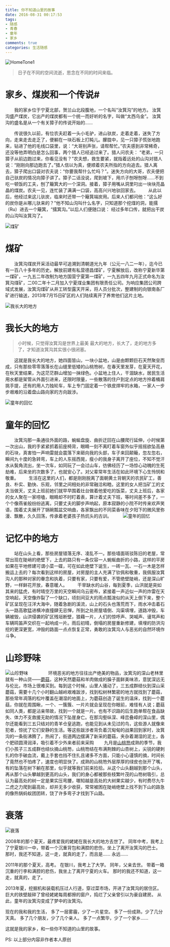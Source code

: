 ```yaml
---
title: 你不知道山里的故事
date: 2016-08-31 00:17:53
tags:
- 随感
- 青春
- 童年
- 家乡
comments: true
categories: 生活随感
---
```

![HomeTone1](http://ockhcbepk.bkt.clouddn.com/2016-08-30%20001927.png?watermark/2/text/QOmbtuWjueWNmuWuog==/font/5a6L5L2T/fontsize/700/fill/I0VGRUZFRg==/dissolve/100/gravity/SouthEast/dx/20/dy/20)
>日子在不同的空间流逝，思念在不同的时间来临。

# 家乡、煤炭和一个传说#

　　我的家乡位于宁夏北部，贺兰山北段腹地，一个名叫“汝箕沟”的地方。
汝箕沟盛产煤炭，它出产的煤炭都有一个统一而好听的名字，叫做“太西乌金”。
汝箕沟的盛名是从一个有关獐子的传说开始的......

　　传说很久以前，有位农夫赶着一头小毛驴，进山驮炭，走着走着，迷失了方向，走来走去走乏了，便躺在一块石板上打盹儿。朦胧中，见一只獐子慌张地跑来，钻进了他的毛线口袋里，说：“大哥别声张，请帮帮忙。”农夫感到非常稀奇，还没等他弄明白是怎么回事，两个猎人已经追过来了。猎人问农夫： “老弟，一只獐子从前边跑过来，你看见没有？”农夫想，救生要紧，就指着远处的山沟对猎人说：“刚刚向那边跑去了。”猎人信以为真，便顺着农夫所指的方向追去。猎人离去，獐子爬出口袋对农夫说：“你要我帮什么忙吗？”。迷失方向的大哥，农夫便把自己驮炭的情况向獐子讲了。獐子二话没说，爬到坡下，用爪子刨呀刨呀……不到吃一顿饭的工夫，刨了簸箕大的一个深洞。接着，獐子用嘴从洞里叼出一块块亮晶晶的煤炭。农夫一见，连忙装了满满一口袋，高高兴兴地驮回家去。
　　从此以后，他经过来这儿驮炭，临来时还带一个簸箕端炭用。后来人们都问他：“这么好的炭你是从哪儿驮来的？”他不知山沟叫什么名字，只知道那个挖煤的洞，能擩（Ru）进去一个簸箕，“擩箕沟。”以后人们便随口说： 经过多年口传，就把出干炭的山沟叫汝箕沟了。

![煤矿](http://ockhcbepk.bkt.clouddn.com/2016-08-30%20001835.png?watermark/2/text/QOmbtuWjueWNmuWuog==/font/5a6L5L2T/fontsize/700/fill/I0VGRUZFRg==/dissolve/100/gravity/SouthEast/dx/20/dy/20)

# 煤矿

　　汝箕沟煤炭开采活动最早可追溯到清朝道光九年（公元一八二一年），迄今已有一百八十多年的历史。解放前建有私营德昌煤矿，宁夏解放后，改称宁夏新华第一煤矿，一九五二年改制为地方国营宁夏第一煤矿，一九五四年九月正式命名为汝箕沟煤矿，二00二年十二月加入宁夏煤业集团有限责任公司。为响应集团公司跨域式发展，汝箕沟煤矿从井工转型露天开采，将人员分批次，整建制的向银南各厂矿进行输送，2013年7月15日矿区的人们陆续离开了养育他们这片土地。

![我长大的地方](http://ockhcbepk.bkt.clouddn.com/2016-08-30%20001600.png?watermark/2/text/QOmbtuWjueWNmuWuog==/font/5a6L5L2T/fontsize/700/fill/I0VGRUZFRg==/dissolve/100/gravity/SouthEast/dx/20/dy/20)

# 我长大的地方
>小时候，只觉得汝箕沟是世界上最美 最大的地方，长大了，走的地方多了，才知道汝箕沟其实很小很闭塞。

　　这就是我长大的地方，她四面皆山，一块小盆地，山是由颗颗巨石天然聚垒而成，只有那些零零落落长在山缝里低矮的山桃笏树，在春天里发芽，在夏天开花，在秋天里结果，为这茫茫群山增加一抹绿色。小盆地上住人，干涸缺水，居民生活用水都是架管从外面引进来，还限时限量，一些散落的住户到定点的地方拎着桶肩挑手提，还有的用人力独轮车，车上专门固定着一个铁皮焊牢的水箱，一家人一步步艰难的沿着盘山路向家的方向跋涉。

![童年的回忆](http://ockhcbepk.bkt.clouddn.com/2016-08-30%20002108.png?watermark/2/text/QOmbtuWjueWNmuWuog==/font/5a6L5L2T/fontsize/700/fill/I0VGRUZFRg==/dissolve/100/gravity/SouthEast/dx/20/dy/20)

# 童年的回忆

　　汝箕沟那一条通往外面的路，蜿蜒盘旋、曲折迂回在山腰爬行延伸，小时候第一次出山，我的手紧紧抓着前座椅背，眼睛一刻不离盯着车窗外似乎摇摇欲坠高悬的石块，真害怕一声响雷就会震落下来砸向我的头部，车子来回颠簸，忽左忽右，瞬间九十度的急转弯，车上的人东摇西晃，瘦小的我身子离开了座位，不知不觉汗水从鬓角流出，坐一次车，如同玩了一会过山车，彷佛经历了一场惊心动魄的生死劫难，后来坐的次数多了，也就安心了。对父辈常年生活在如此环境下心生怜悯和敬重。
　　生活在这里的人们，都是刚刚脱离了面朝黄土背朝天的农民矿工，善良、朴实、勤快、乐观，邻里之间相处的非常融洽和睦。这里的女人把当矿工的丈夫当做天，丈夫上班前她们就早早围着灶台做着他爱吃的饭菜，丈夫上班后，各家的女人聚在一家唠嗑，眼睛却不时盯着表，算计着丈夫下班，等时间差不多了，一个个像燕雀般纷纷逃离，只要丈夫的脚步声响起，原本寂静的小院不时传来欢声笑语，围着丈夫展开了锅碗瓢盆交响曲，各家飘出的不同菜香味在夕阳下的微风里弥漫、飘散，久久回荡，传承着老婆孩子热炕头的古训。
　　
![童年的回忆](http://ockhcbepk.bkt.clouddn.com/2016-08-30%20000629.jpg?watermark/2/text/QOmbtuWjueWNmuWuog==/font/5a6L5L2T/fontsize/700/fill/I0VGRUZFRg==/dissolve/100/gravity/SouthEast/dx/20/dy/20)

# 记忆中的地方

　　站在山头上看，那些房屋错落无序、凌乱不一。那些墙面斑驳陈旧的老屋，常常出现在陡峭的绝壁下，上去的路只有一条仅容一人蜿蜒曲折的小路，这样的平房如果在平地修建可谓小菜一碟，可在如此绝壁下诞生，一砖一瓦、一石一木是怎样搬运上去的？每次看到这样的房屋，对房屋的主人充满了钦佩和敬重，我佩服汝箕沟人的那种对家的眷念和执着，只要有家，只要有爱，不管绝壁陡峭，还是深山旷野，一样鲜花开放，春意暖人。
　　干旱缺水的山谷，每到夏季，山洪就是突如其来的猛虎，有时晴空万里的天空瞬间乌云密布，紧接着一声近似一声的炸雷在天空响起，天空像炸裂了一个缺口，顷刻间豆大的雨点瓢泼似的从天上倒下来，整个矿区呈现在汪洋大海中，随着急剧的溪流，山上的石头也落荒而下，雨水冲击着石头一路高歌猛进横冲直撞肆无忌惮，所到之处房屋墙倒、沟渠填埋，道路冲毁，车辆被毁，山洪侵袭的矿区残垣断壁，狼藉一片，人们的惊呼声、哭喊声、谩骂声和车辆鸣笛声交织在一起响成一片。雨后初晴，倒塌的房屋重新修建，填埋的防洪沟挖的更深更宽，冲毁的路面一点点恢复正常，勇敢的汝箕沟人与恶劣的自然环境作斗争。

# 山珍野味

![山珍野味](http://ockhcbepk.bkt.clouddn.com/mashroom.jpg?watermark/2/text/QOmbtuWjueWNmuWuog==/font/5a6L5L2T/fontsize/700/fill/I0VGRUZFRg==/dissolve/100/gravity/SouthEast/dx/20/dy/20)
　　
　　环境恶劣的地方往往出产绝美的物品，汝箕沟的深山老林里就有一种山货——[蘑菇](http://news.ifeng.com/a/20140813/41564490_0.shtml)，这种天然蘑菇和羊肉做成的臊子面鲜美味浓，意犹深远无与伦比，市场上很难买到。每到这个时候，山里人骚动了，三五成群结伙到深山采蘑菇，需要十几个小时翻山越岭艰难跋涉，找到松树林繁密的地方就找到了蘑菇，那些常年凋落的松叶覆盖在潮湿的地面上，为蘑菇创造了诞生的温床，找到一个蘑菇，你就在周围瞅，一个、一簇簇、一片片就会呈现在你眼前，难怪有人说；蘑菇如同人类，都是沾亲带故，找到一个就是一片。也有不识路的后生跑单帮在食品缺失、体力不支救援无助的情况下坠崖身亡。在那沟壑纵深、峰峦叠嶂的深山里，偶尔还能看到三五只结对的青羊仓皇逃跑，也能见到从未见过的鸟，这些游人就像来犯者，惊扰了它们安静的生活。等这些跋涉者背负着沉甸甸的战果回到家时，汝箕沟的一条街沸腾了，热闹了，街道两边摆满了新采的蘑菇，夹杂着潮湿的泥土，各个肥硕圆滑润泽，吸引着不少外来者前来采购
　　九月是[山桃笏](http://baike.baidu.com/link?url=Z_TI8o1R5VYPBBRDNmPrMR8ywnat9Lde1B47vL7gAg02HGIT6kOihOjwoXDp9yvZUcW1DivQKlBkB75f4pM8dGgI5QzYtetPVF-VOKhSds7)成熟的季节，我们小孩子三五成群也结伙摘山桃笏，山桃笏结在布满荆棘的山杏树上，尖锐的硬刺扎的你手破血流，戴上手套也挡不住扎且诸多不方面，只能小心谨慎的摘，时间长了竟然也不怕疼了，速度也明显快了。成熟的山桃笏外层厚厚的绿皮也张开了嘴，有的坠落在树下躺在那里，似乎就等我们前来捡拾。从这个山头翻越到那个山头，再从那个山头攀越到更高的山头，我们的身心都被那些枝繁叶茂的山笏树吸引，总认为最高处的树一定是果实压弯腰，哪知越是高处的大树果实越少，有时费尽九牛二虎之力爬到最高处，却并无多少收获，常常被困在陡峭绝壁上找不到下山的路急的像热锅蚂蚁团团转，饶了许多弯子才找到下山路。
　　
# 衰落

![衰落](http://ockhcbepk.bkt.clouddn.com/2016-08-30%20000130.jpg?watermark/2/text/QOmbtuWjueWNmuWuog==/font/5a6L5L2T/fontsize/700/fill/I0VGRUZFRg==/dissolve/100/gravity/SouthEast/dx/20/dy/20)

2008年的那个夏天，最疼爱我的姥姥在我长大的地方去世了。
同年中考，我考上了宁夏银川一中，带着一个沉重背包和满腔的悲伤，坐上了离开汝箕沟的巴士。
那时，我还不知道，这一走，就真的走了，而且是......
永远......

2011年的那个夏天，高考。
在银川，我考上了大学。
同年，父亲去世。
带着一箱沉重的行李和满腔的悲伤，我坐上了离开宁夏的火车。
那时的我还不知道，这一走，就真的，走了。

2013年夏，挖掘机和装载机压过人行道，穿过菜市场，开进了汝箕沟的居住区。
巨大的铁壁敲碎了曾经姥姥每周都擦的窗户，捣烂了父亲曾引以为豪自建房。
从此，童年的汝箕沟变成了梦中的汝箕沟。

现在的我和我的生活，
多了一层雾霾，少了一片星空。
多了一份成熟，少了几分天真。
多了几个朋友，少了几个亲人。
多了一点繁华，少了一个家乡......

这就是我的家乡，和一些你不知道的山里的故事。

PS: 以上部分内容非作者本人原创




